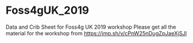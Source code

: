 # Foss4gUK_2019
Data and Crib Sheet for Foss4g UK 2019 workshop
Please get all the material for the workshop from https://jmp.sh/v/cPnW25nDugZpJaeXjSJl
